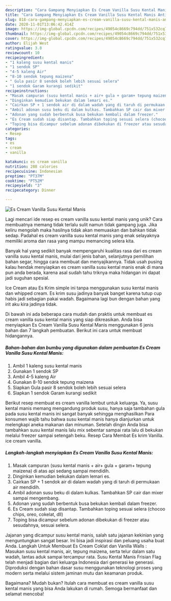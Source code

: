 ```yaml
---
description: "Cara Gampang Menyiapkan Es Cream Vanilla Susu Kental Manis Anti Gagal"
title: "Cara Gampang Menyiapkan Es Cream Vanilla Susu Kental Manis Anti Gagal"
slug: 818-cara-gampang-menyiapkan-es-cream-vanilla-susu-kental-manis-anti-gagal
date: 2020-11-01T13:06:42.414Z
image: https://img-global.cpcdn.com/recipes/49054c8669c794dd/751x532cq70/es-cream-vanilla-susu-kental-manis-foto-resep-utama.jpg
thumbnail: https://img-global.cpcdn.com/recipes/49054c8669c794dd/751x532cq70/es-cream-vanilla-susu-kental-manis-foto-resep-utama.jpg
cover: https://img-global.cpcdn.com/recipes/49054c8669c794dd/751x532cq70/es-cream-vanilla-susu-kental-manis-foto-resep-utama.jpg
author: Elijah West
ratingvalue: 3.8
reviewcount: 10
recipeingredient:
- "1 kaleng susu kental manis"
- "1 sendok SP"
- "4-5 kaleng Air"
- "8-10 sendok tepung maizena"
- " Gula pasir 8 sendok boleh lebih sesuai selera"
- "1 sendok Garam kurangi sedikit"
recipeinstructions:
- "Masak campuran (susu kental manis + air+ gula + garam+ tepung maizena) di atas api sedang sampai mendidih."
- "Dinginkan kemudian bekukan dalam lemari es."
- "Cairkan SP + 1 sendok air di dalam wadah yang di taruh di permukaan air mendidih."
- "Ambil adonan susu beku di dalam kulkas. Tambahkan SP cair dan mixer sampai mengembang."
- "Adonan yang sudah berbentuk busa bekukan kembali dalam freezer."
- "Es Cream sudah siap disantap. Tambahkan toping sesuai selera (chocoo chips, oreo, cokelat, dll)"
- "Toping bisa dicampur sebelum adonan dibekukan di freezer atau sesudahnya, sesuai selera."
categories:
- Resep
tags:
- es
- cream
- vanilla

katakunci: es cream vanilla 
nutrition: 288 calories
recipecuisine: Indonesian
preptime: "PT37M"
cooktime: "PT52M"
recipeyield: "3"
recipecategory: Dinner

---
```



![Es Cream Vanilla Susu Kental Manis](https://img-global.cpcdn.com/recipes/49054c8669c794dd/751x532cq70/es-cream-vanilla-susu-kental-manis-foto-resep-utama.jpg)

Lagi mencari ide resep es cream vanilla susu kental manis yang unik? Cara membuatnya memang tidak terlalu sulit namun tidak gampang juga. Jika keliru mengolah maka hasilnya tidak akan memuaskan dan bahkan tidak sedap. Padahal es cream vanilla susu kental manis yang enak selayaknya memiliki aroma dan rasa yang mampu memancing selera kita.

Banyak hal yang sedikit banyak mempengaruhi kualitas rasa dari es cream vanilla susu kental manis, mulai dari jenis bahan, selanjutnya pemilihan bahan segar, hingga cara membuat dan menyajikannya. Tidak usah pusing kalau hendak menyiapkan es cream vanilla susu kental manis enak di mana pun anda berada, karena asal sudah tahu triknya maka hidangan ini dapat jadi suguhan spesial.

Ice Cream atau Es Krim simple ini tanpa menggunakan susu kental manis dan whipped cream. Es krim susu jadinya banyak banget karena tutup cup habis jadi sebagian pakai wadah. Bagaimana lagi bun dengan bahan yang irit aku kira jadinya tidak.


Di bawah ini ada beberapa cara mudah dan praktis untuk membuat es cream vanilla susu kental manis yang siap dikreasikan. Anda bisa menyiapkan Es Cream Vanilla Susu Kental Manis menggunakan 6 jenis bahan dan 7 langkah pembuatan. Berikut ini cara untuk membuat hidangannya.

<!--inarticleads1-->

##### Bahan-bahan dan bumbu yang digunakan dalam pembuatan Es Cream Vanilla Susu Kental Manis:

1. Ambil 1 kaleng susu kental manis
1. Gunakan 1 sendok SP
1. Ambil 4-5 kaleng Air
1. Gunakan 8-10 sendok tepung maizena
1. Siapkan  Gula pasir 8 sendok boleh lebih sesuai selera
1. Siapkan 1 sendok Garam kurangi sedikit


Berikut resep membuat es cream vanilla lembut untuk keluarga. Ya, susu kental manis memang mengandung produk susu, hanya saja tambahan gula pada susu kental manis ini sangat banyak sehingga menghasilkan Para konsumen wajib tahu bahwa susu kental manis hanya dianjurkan untuk melengkapi aneka makanan dan minuman. Setelah dingin Anda bisa tambahkan susu kental manis lalu mix sebentar sampai rata lalu di bekukan melalui freezer sampai setengah beku. Resep Cara Membat Es krim Vanilla. ice cream vanilla. 

<!--inarticleads2-->

##### Langkah-langkah menyiapkan Es Cream Vanilla Susu Kental Manis:

1. Masak campuran (susu kental manis + air+ gula + garam+ tepung maizena) di atas api sedang sampai mendidih.
1. Dinginkan kemudian bekukan dalam lemari es.
1. Cairkan SP + 1 sendok air di dalam wadah yang di taruh di permukaan air mendidih.
1. Ambil adonan susu beku di dalam kulkas. Tambahkan SP cair dan mixer sampai mengembang.
1. Adonan yang sudah berbentuk busa bekukan kembali dalam freezer.
1. Es Cream sudah siap disantap. Tambahkan toping sesuai selera (chocoo chips, oreo, cokelat, dll)
1. Toping bisa dicampur sebelum adonan dibekukan di freezer atau sesudahnya, sesuai selera.


Jajanan yang dicampur susu kental manis, salah satu jajanan kekinian yang menguntungkan sangat besar. Ini bisa jadi inspirasi dan peluang usaha buat Anda. Langkah Untuk Membuat Es Cream Coklat dan Vanilla Walls : Masukan susu kental manis, air, tepung maizena, serta telur dalam satu wadah, lantas aduk sampai tercampur rata. Susu Kental Manis Frisian Flag telah menjadi bagian dari keluarga Indonesia dari generasi ke generasi. Diproduksi dengan bahan dasar susu menggunakan teknologi proses yang modern serta melalui sistem jaminan mutu dan keamanan produk. 

Bagaimana? Mudah bukan? Itulah cara membuat es cream vanilla susu kental manis yang bisa Anda lakukan di rumah. Semoga bermanfaat dan selamat mencoba!
